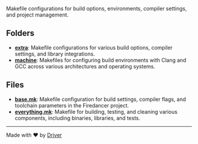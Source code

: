 <!--------------------------------------------------------------------------------->
<!-- IMPORTANT: This file is auto-generated by Driver (https://driver.ai). -------->
<!-- Manual edits may be overwritten on future commits. --------------------------->
<!--------------------------------------------------------------------------------->

Makefile configurations for build options, environments, compiler settings, and project management.

## Folders
- **[extra](extra/README.md)**: Makefile configurations for various build options, compiler settings, and library integrations.
- **[machine](machine/README.md)**: Makefiles for configuring build environments with Clang and GCC across various architectures and operating systems.

## Files
- **[base.mk](base.mk.md)**: Makefile configuration for build settings, compiler flags, and toolchain parameters in the Firedancer project.
- **[everything.mk](everything.mk.md)**: Makefile for building, testing, and cleaning various components, including binaries, libraries, and tests.

---
Made with ❤️ by [Driver](https://www.driver.ai/)